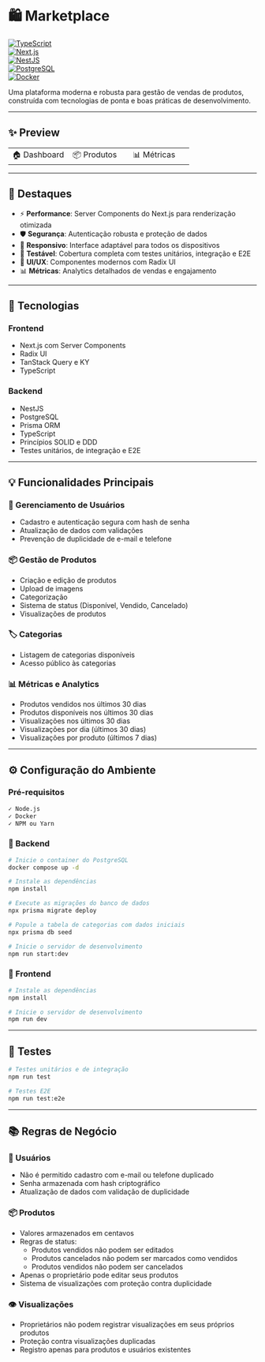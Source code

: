 # 🛍️ Marketplace

[![TypeScript](https://img.shields.io/badge/TypeScript-007ACC?style=for-the-badge&logo=typescript&logoColor=white)]()  
[![Next.js](https://img.shields.io/badge/Next.js-000000?style=for-the-badge&logo=next.js&logoColor=white)]()  
[![NestJS](https://img.shields.io/badge/NestJS-E0234E?style=for-the-badge&logo=nestjs&logoColor=white)]()  
[![PostgreSQL](https://img.shields.io/badge/PostgreSQL-316192?style=for-the-badge&logo=postgresql&logoColor=white)]()  
[![Docker](https://img.shields.io/badge/Docker-2496ED?style=for-the-badge&logo=docker&logoColor=white)]()  

Uma plataforma moderna e robusta para gestão de vendas de produtos, construída com tecnologias de ponta e boas práticas de desenvolvimento.

---

## ✨ Preview

<table>
  <tr>
    <td width="33%">
      🏠 Dashboard  
    </td>
    <td width="33%">
      📦 Produtos  
    </td>
    <td width="33%">
      📊 Métricas  
    </td>
  </tr>
</table>

---

## 🎯 Destaques

- ⚡ **Performance**: Server Components do Next.js para renderização otimizada  
- 🛡️ **Segurança**: Autenticação robusta e proteção de dados  
- 📱 **Responsivo**: Interface adaptável para todos os dispositivos  
- 🧪 **Testável**: Cobertura completa com testes unitários, integração e E2E  
- 🎨 **UI/UX**: Componentes modernos com Radix UI  
- 📊 **Métricas**: Analytics detalhados de vendas e engajamento  

---

## 🚀 Tecnologias

### Frontend

- Next.js com Server Components  
- Radix UI  
- TanStack Query e KY  
- TypeScript  

### Backend

- NestJS  
- PostgreSQL  
- Prisma ORM  
- TypeScript  
- Princípios SOLID e DDD  
- Testes unitários, de integração e E2E  

---

## 💡 Funcionalidades Principais

### 👤 Gerenciamento de Usuários

- Cadastro e autenticação segura com hash de senha  
- Atualização de dados com validações  
- Prevenção de duplicidade de e-mail e telefone  

### 📦 Gestão de Produtos

- Criação e edição de produtos  
- Upload de imagens  
- Categorização  
- Sistema de status (Disponível, Vendido, Cancelado)  
- Visualizações de produtos  

### 🏷️ Categorias

- Listagem de categorias disponíveis  
- Acesso público às categorias  

### 📊 Métricas e Analytics

- Produtos vendidos nos últimos 30 dias  
- Produtos disponíveis nos últimos 30 dias  
- Visualizações nos últimos 30 dias  
- Visualizações por dia (últimos 30 dias)  
- Visualizações por produto (últimos 7 dias)  

---

## ⚙️ Configuração do Ambiente

### Pré-requisitos

```bash
✓ Node.js  
✓ Docker  
✓ NPM ou Yarn  
```

### 🔧 Backend

```bash
# Inicie o container do PostgreSQL
docker compose up -d

# Instale as dependências
npm install

# Execute as migrações do banco de dados
npx prisma migrate deploy

# Popule a tabela de categorias com dados iniciais
npx prisma db seed

# Inicie o servidor de desenvolvimento
npm run start:dev
```

### 🎨 Frontend

```bash
# Instale as dependências
npm install

# Inicie o servidor de desenvolvimento
npm run dev
```

---

## 🧪 Testes

```bash
# Testes unitários e de integração
npm run test

# Testes E2E
npm run test:e2e
```

---

## 📚 Regras de Negócio

### 👤 Usuários

- Não é permitido cadastro com e-mail ou telefone duplicado  
- Senha armazenada com hash criptográfico  
- Atualização de dados com validação de duplicidade  

### 📦 Produtos

- Valores armazenados em centavos  
- Regras de status:  
  - Produtos vendidos não podem ser editados  
  - Produtos cancelados não podem ser marcados como vendidos  
  - Produtos vendidos não podem ser cancelados  
- Apenas o proprietário pode editar seus produtos  
- Sistema de visualizações com proteção contra duplicidade  

### 👁️ Visualizações

- Proprietários não podem registrar visualizações em seus próprios produtos  
- Proteção contra visualizações duplicadas  
- Registro apenas para produtos e usuários existentes  
